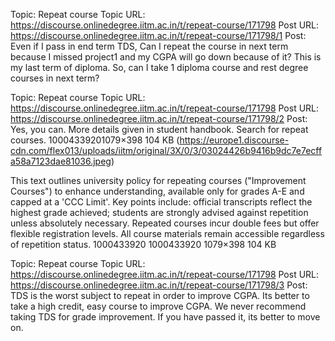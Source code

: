Topic: Repeat course
Topic URL: https://discourse.onlinedegree.iitm.ac.in/t/repeat-course/171798
Post URL: https://discourse.onlinedegree.iitm.ac.in/t/repeat-course/171798/1
Post:  Even if I pass in end term TDS, Can I repeat the course in next term because I missed project1 and my CGPA will go down because of it? 
 This is my last term of diploma. So, can I take 1 diploma course and rest degree courses in next term? 

Topic: Repeat course
Topic URL: https://discourse.onlinedegree.iitm.ac.in/t/repeat-course/171798
Post URL: https://discourse.onlinedegree.iitm.ac.in/t/repeat-course/171798/2
Post:  Yes, you can. 
More details given in student handbook. Search for repeat courses. 
 10004339201079×398 104 KB (https://europe1.discourse-cdn.com/flex013/uploads/iitm/original/3X/0/3/03024426b9416b9dc7e7ecffa58a7123dae81036.jpeg)

This text outlines university policy for repeating courses ("Improvement Courses") to enhance understanding, available only for grades A-E and capped at a 'CCC Limit'. Key points include: official transcripts reflect the highest grade achieved; students are strongly advised against repetition unless absolutely necessary. Repeated courses incur double fees but offer flexible registration levels. All course materials remain accessible regardless of repetition status.
 1000433920 1000433920 1079×398 104 KB 

Topic: Repeat course
Topic URL: https://discourse.onlinedegree.iitm.ac.in/t/repeat-course/171798
Post URL: https://discourse.onlinedegree.iitm.ac.in/t/repeat-course/171798/3
Post:  TDS is the worst subject to repeat in order to improve CGPA. 
 Its better to take a high credit, easy course to improve CGPA.  We never recommend taking TDS for grade improvement.  If you have passed it, its better to move on. 
